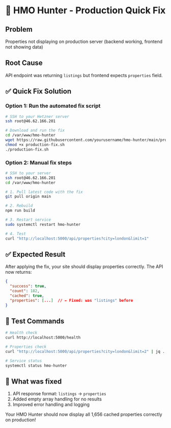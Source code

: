 # 🔧 HMO Hunter - Production Quick Fix

## Problem
Properties not displaying on production server (backend working, frontend not showing data)

## Root Cause  
API endpoint was returning `listings` but frontend expects `properties` field.

## ✅ Quick Fix Solution

### Option 1: Run the automated fix script
```bash
# SSH to your Hetzner server
ssh root@46.62.166.201

# Download and run the fix
cd /var/www/hmo-hunter
wget https://raw.githubusercontent.com/yourusername/hmo-hunter/main/production-fix.sh
chmod +x production-fix.sh
./production-fix.sh
```

### Option 2: Manual fix steps
```bash
# SSH to your server
ssh root@46.62.166.201
cd /var/www/hmo-hunter

# 1. Pull latest code with the fix
git pull origin main

# 2. Rebuild
npm run build

# 3. Restart service
sudo systemctl restart hmo-hunter

# 4. Test
curl "http://localhost:5000/api/properties?city=london&limit=1"
```

## ✅ Expected Result
After applying the fix, your site should display properties correctly. The API now returns:
```json
{
  "success": true,
  "count": 182,
  "cached": true,
  "properties": [...]  // ← Fixed: was "listings" before
}
```

## 🧪 Test Commands
```bash
# Health check
curl http://localhost:5000/health

# Properties check 
curl "http://localhost:5000/api/properties?city=london&limit=2" | jq .

# Service status
systemctl status hmo-hunter
```

## 🎯 What was fixed
1. API response format: `listings` → `properties`
2. Added empty array handling for no results
3. Improved error handling and logging

Your HMO Hunter should now display all 1,656 cached properties correctly on production!